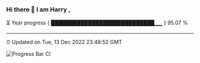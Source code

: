 ### Hi there 👋 I am Harry , 

⏳ Year progress { ████████████████████████████▁▁ } 95.07 %

---

⏰ Updated on Tue, 13 Dec 2022 23:48:52 GMT

![Progress Bar CI](https://github.com/duykhang68/duykhang68/workflows/Progress%20Bar%20CI/badge.svg)
